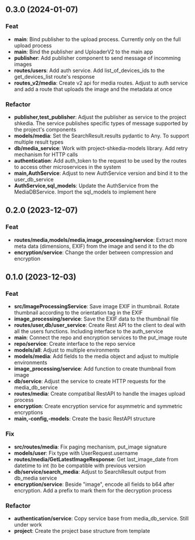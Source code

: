 ## 0.3.0 (2024-01-07)

### Feat

- **main**: Bind publisher to the upload process. Currently only on the full upload process
- **main**: Bind the publisher and UploaderV2 to the main app
- **publisher**: Add publisher component to send message of incomming images
- **routes/users**: Add auth service. Add list_of_devices_ids to the get_devices_list route's response
- **routes_v2/media**: Create v2 api for media routes. Adjust to auth service and add a route that uploads the image and the metadata at once

### Refactor

- **publisher,test_publisher**: Adjust the publisher as service to the project shkedia. The service publishes specific types of message supported by the project's components
- **models/media**: Set the SearchResult.results pydantic to Any. To support multiple result types
- **db/media_service**: Work with project-shkedia-models library. Add retry mechanism for HTTP calls
- **authentication**: Add auth_token to the request to be used by the routes to access other microservices in the system
- **main,AuthService**: Adjust to new AuthService version and bind it to the user_db_service
- **AuthService,sql_models**: Update the AuthService from the MediaDBService. Import the sql_models to implement here

## 0.2.0 (2023-12-07)

### Feat

- **routes/media,models/media,image_processing/service**: Extract more meta data (dimensions, EXIF) from the image and send it to the db
- **encryption/service**: Change the order between compression and encryption

## 0.1.0 (2023-12-03)

### Feat

- **src/ImageProcessingService**: Save image EXIF in thumbnail. Rotate thumbnail according to the orientation tag in the EXIF
- **image_processing/service**: Save the EXIF data to the thumbnail file
- **routes/user,db/user_service**: Create Rest API to the client to deal with all the users functions. Including interface to the auth_service
- **main**: Connect the repo and encryption services to the put_image route
- **repo/service**: Create interface to the repo service
- **models/all**: Adjust to multiple environments
- **models/media**: Add fields to the media object and adjust to multiple environments
- **image_processing/service**: Add function to create thumbnail from image
- **db/service**: Adjust the service to create HTTP requests for the media_db_service
- **routes/media**: Create compatibal RestAPI to handle the images upload process
- **encryption**: Create encryption service for asymmetric and symmetric encryptions
- **main,-config,-models**: Create the basic RestAPI structure

### Fix

- **src/routes/media**: Fix paging mechanism, put_image signature
- **models/user**: Fix type with UserRequest.username
- **routes/media/GetLatestImageResponse**: Get last_image_date from datetime to int (to be compatible with previous version
- **db/service/search_media**: Adjust to SearchResult output from db_media service
- **encryption/service**: Beside "image", encode all fields to b64 after encryption. Add a prefix to mark them for the decryption process

### Refactor

- **authentication/service**: Copy service base from media_db_service. Still under work
- **project**: Create the project base structure from template
